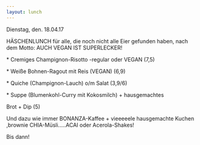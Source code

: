 ```yaml
---
layout: lunch
---
```



Dienstag, den. 18.04.17

H&Auml;SCHENLUNCH f&uuml;r alle, die noch nicht alle Eier gefunden haben, nach dem Motto: AUCH VEGAN IST SUPERLECKER!

\* Cremiges Champignon-Risotto -regular oder VEGAN (7,5)

\* Wei&szlig;e Bohnen-Ragout mit Reis (VEGAN) (6,9)

\* Quiche (Champignon-Lauch) o/m Salat (3,9/6)

\* Suppe (Blumenkohl-Curry mit Kokosmilch) + hausgemachtes

Brot + Dip (5)

Und dazu wie immer BONANZA-Kaffee + vieeeeele hausgemachte Kuchen ,brownie CHIA-M&uuml;sli.....ACAI oder Acerola-Shakes!

Bis dann!